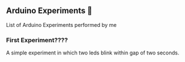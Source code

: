 ## Arduino Experiments :eyes: ##
List of Arduino Experiments performed by me
### First Experiment???? ###
A simple experiment in which two leds blink within gap of two seconds.